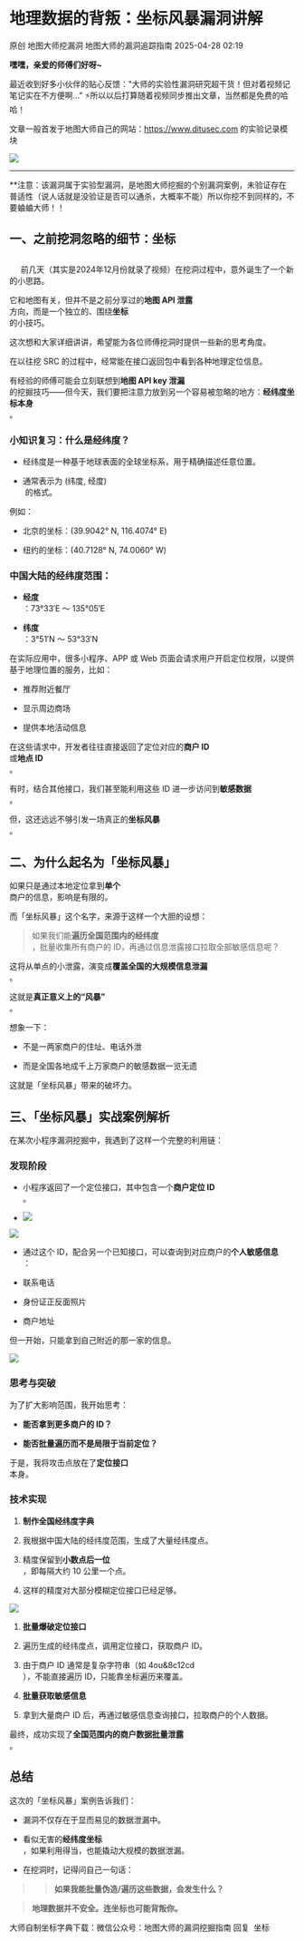 #  地理数据的背叛：坐标风暴漏洞讲解   
原创 地图大师挖漏洞  地图大师的漏洞追踪指南   2025-04-28 02:19  
  
**嘿嘿，亲爱的师傅们好呀~**  
  
最近收到好多小伙伴的贴心反馈："大师的实验性漏洞研究超干货！但对着视频记笔记实在不方便啊..." ⚡️所以以后打算随着视频同步推出文章，当然都是免费的哈哈！  
  
文章一般首发于地图大师自己的网站：https://www.ditusec.com 的实验记录模块  
  
![](https://mmbiz.qpic.cn/mmbiz_png/GHet7yDwHiaNuCvqnicnb1njiclCax1CiayNossBhLZ8OnPS0fCichZEY87kNiacUFauhcKlZJtQiad32E1LMc0n8CdCQ/640?wx_fmt=png&from=appmsg "")  
  
  
****  
**注意：该漏洞属于实验型漏洞，是地图大师挖掘的个别漏洞案例，未验证存在普适性（说人话就是没验证是否可以通杀，大概率不能）所以你挖不到同样的，不要蛐蛐大师！！  
  
## 一、之前挖洞忽略的细节：坐标  
##   
  
     前几天（其实是2024年12月份就录了视频）在挖洞过程中，意外诞生了一个新的小思路。  
  
它和地图有关，但并不是之前分享过的**地图 API 泄露**  
方向，而是一个独立的、围绕**坐标**  
的小技巧。  
  
这次想和大家详细讲讲，希望能为各位师傅挖洞时提供一些新的思考角度。  
  
在以往挖 SRC 的过程中，经常能在接口返回包中看到各种地理定位信息。  
  
有经验的师傅可能会立刻联想到**地图 API key 泄漏**  
的挖掘技巧——但今天，我们要把注意力放到另一个容易被忽略的地方：**经纬度坐标本身**  
。  
### 小知识复习：什么是经纬度？  
- 经纬度是一种基于地球表面的全球坐标系，用于精确描述任意位置。  
  
- 通常表示为 (纬度, 经度)  
 的格式。  
  
例如：  
- 北京的坐标：(39.9042° N, 116.4074° E)  
  
- 纽约的坐标：(40.7128° N, 74.0060° W)  
  
### 中国大陆的经纬度范围：  
- **经度**  
：73°33′E ～ 135°05′E  
  
- **纬度**  
：3°51′N ～ 53°33′N  
  
在实际应用中，很多小程序、APP 或 Web 页面会请求用户开启定位权限，以提供基于地理位置的服务，比如：  
- 推荐附近餐厅  
  
- 显示周边商场  
  
- 提供本地活动信息  
  
在这些请求中，开发者往往直接返回了定位对应的**商户 ID**  
或**地点 ID**  
。  
  
有时，结合其他接口，我们甚至能利用这些 ID 进一步访问到**敏感数据**  
。  
  
但，这还远远不够引发一场真正的**坐标风暴**  
。  
## 二、为什么起名为「坐标风暴」  
  
如果只是通过本地定位拿到**单个**  
商户的信息，影响是有限的。  
  
而「坐标风暴」这个名字，来源于这样一个大胆的设想：  
> 如果我们能**遍历全国范围内的经纬度**  
，批量收集所有商户的 ID，再通过信息泄露接口拉取全部敏感信息呢？  
  
  
这将从单点的小泄露，演变成**覆盖全国的大规模信息泄漏**  
。  
  
这就是**真正意义上的“风暴”**  
。  
  
想象一下：  
- 不是一两家商户的住址、电话外泄  
  
- 而是全国各地成千上万家商户的敏感数据一览无遗  
  
这就是「坐标风暴」带来的破坏力。  
## 三、「坐标风暴」实战案例解析  
  
在某次小程序漏洞挖掘中，我遇到了这样一个完整的利用链：  
### 发现阶段  
- 小程序返回了一个定位接口，其中包含一个**商户定位 ID**  
。  
  
- ![](https://mmbiz.qpic.cn/mmbiz_png/GHet7yDwHiaNuCvqnicnb1njiclCax1CiayNCKINWkjJnibicmGNfFoRBy9xFoZIn6Uw9FmibzDYbNnrtPuhyxZvvIvRw/640?wx_fmt=png&from=appmsg "")  
  
![](https://mmbiz.qpic.cn/mmbiz_png/GHet7yDwHiaNuCvqnicnb1njiclCax1CiayNXuMYq1PYCiaW1Ec4Kv8zSwNE7NHmOOzlMSJhV9Q7lMRuXuySlpuvzvA/640?wx_fmt=png&from=appmsg "")  
  
  
- 通过这个 ID，配合另一个已知接口，可以查询到对应商户的**个人敏感信息**  
：  
  
- 联系电话  
  
- 身份证正反面照片  
  
- 商户地址  
  
但一开始，只能拿到自己附近的那一家的信息。  
  
![](https://mmbiz.qpic.cn/mmbiz_png/GHet7yDwHiaNuCvqnicnb1njiclCax1CiayNhxFxIKvpazbX76lLCyA5rQJ3DdF2LHMQ2R83lxRXFxlaQqMBVO0o0Q/640?wx_fmt=png&from=appmsg "")  
  
### 思考与突破  
  
为了扩大影响范围，我开始思考：  
- **能否拿到更多商户的 ID？**  
  
- **能否批量遍历而不是局限于当前定位？**  
  
于是，我将攻击点放在了**定位接口**  
本身。  
### 技术实现  
1. **制作全国经纬度字典**  
  
1. 我根据中国大陆的经纬度范围，生成了大量经纬度点。  
  
1. 精度保留到**小数点后一位**  
，即每隔大约 10 公里一个点。  
  
1. 这样的精度对大部分模糊定位接口已经足够。  
  
![](https://mmbiz.qpic.cn/mmbiz_png/GHet7yDwHiaNuCvqnicnb1njiclCax1CiayN45tvEq1W5LhG2MbZQZAZalw312pKANFsKIKnQAcyp1xvECsxKvl97A/640?wx_fmt=png&from=appmsg "")  
  
  
1. **批量爆破定位接口**  
  
1. 遍历生成的经纬度点，调用定位接口，获取商户 ID。  
  
1. 由于商户 ID 通常是复杂字符串（如 4ou&8c12cd  
），不能直接遍历 ID，只能靠坐标遍历来覆盖。  
  
1. **批量获取敏感信息**  
  
1. 拿到大量商户 ID 后，再通过敏感信息查询接口，拉取商户的个人数据。  
  
最终，成功实现了**全国范围内的商户数据批量泄露**  
。  
## 总结  
  
这次的「坐标风暴」案例告诉我们：  
- 漏洞不仅存在于显而易见的数据泄漏中。  
  
- 看似无害的**经纬度坐标**  
，如果利用得当，也能撬动大规模的数据泄漏。  
  
- 在挖洞时，记得问自己一句话：  
>> **如果我能批量伪造/遍历这些数据，会发生什么？**  
  
  
> **地理数据并不安全。连坐标也可能背叛你。**  
  
  
  
大师自制坐标字典下载：微信公众号：地图大师的漏洞挖掘指南 回复  坐标  
  
